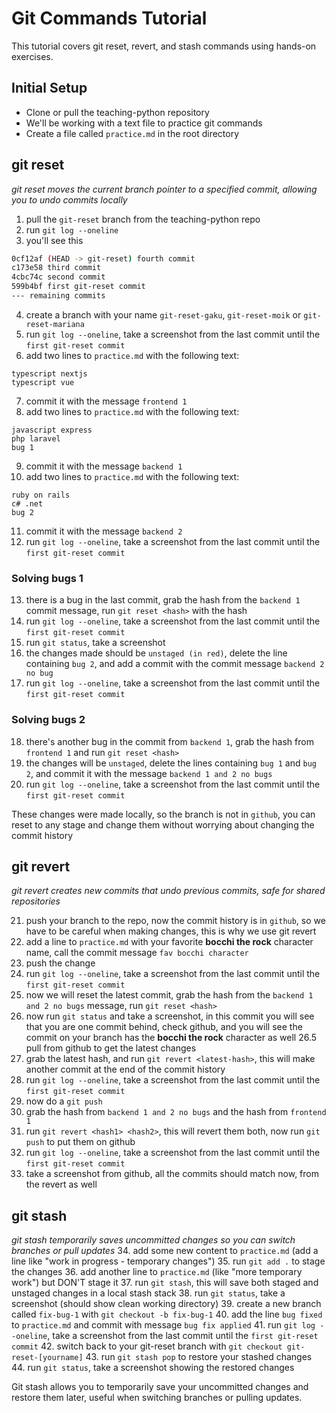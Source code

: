 # Git Commands Tutorial

This tutorial covers git reset, revert, and stash commands using hands-on exercises.

## Initial Setup
- Clone or pull the teaching-python repository
- We'll be working with a text file to practice git commands
- Create a file called `practice.md` in the root directory

## git reset
*git reset moves the current branch pointer to a specified commit, allowing you to undo commits locally*

1. pull the `git-reset` branch from the teaching-python repo
2. run `git log --oneline`
3. you'll see this
```bash
0cf12af (HEAD -> git-reset) fourth commit
c173e58 third commit
4cbc74c second commit
599b4bf first git-reset commit
--- remaining commits
```
4. create a branch with your name `git-reset-gaku`, `git-reset-moik` or `git-reset-mariana`
5. run `git log --oneline`, take a screenshot from the last commit until the `first git-reset commit`
6. add two lines to `practice.md` with the following text:
```
typescript nextjs
typescript vue
```
7. commit it with the message `frontend 1`
8. add two lines to `practice.md` with the following text:
```
javascript express
php laravel
bug 1
```
9. commit it with the message `backend 1`
10. add two lines to `practice.md` with the following text:
```
ruby on rails
c# .net
bug 2
```
11. commit it with the message `backend 2`
12. run `git log --oneline`, take a screenshot from the last commit until the `first git-reset commit`

### Solving bugs 1
13. there is a bug in the last commit, grab the hash from the `backend 1` commit message, run `git reset <hash>` with the hash
14. run `git log --oneline`, take a screenshot from the last commit until the `first git-reset commit`
15. run `git status`, take a screenshot
16. the changes made should be `unstaged (in red)`, delete the line containing `bug 2`, and add a commit with the commit message `backend 2 no bug`
17. run `git log --oneline`, take a screenshot from the last commit until the `first git-reset commit`

### Solving bugs 2
18. there's another bug in the commit from `backend 1`, grab the hash from `frontend 1` and run `git reset <hash>` 
19. the changes will be `unstaged`, delete the lines containing `bug 1` and `bug 2`, and commit it with the message `backend 1 and 2 no bugs`
20. run `git log --oneline`, take a screenshot from the last commit until the `first git-reset commit`

These changes were made locally, so the branch is not in `github`, you can reset to any stage and change them without worrying about changing the commit history 

## git revert
*git revert creates new commits that undo previous commits, safe for shared repositories*

21. push your branch to the repo, now the commit history is in `github`, so we have to be careful when making changes, this is why we use git revert
22. add a line to `practice.md` with your favorite **bocchi the rock** character name, call the commit message `fav bocchi character`
23. push the change 
24. run `git log --oneline`, take a screenshot from the last commit until the `first git-reset commit`
25. now we will reset the latest commit, grab the hash from the `backend 1 and 2 no bugs` message, run `git reset <hash>`
26. now run `git status` and take a screenshot, in this commit you will see that you are one commit behind, check github, and you will see the commit on your branch has the **bocchi the rock** character as well
26.5 pull from github to get the latest changes
27. grab the latest hash, and run `git revert <latest-hash>`, this will make another commit at the end of the commit history
28. run `git log --oneline`, take a screenshot from the last commit until the `first git-reset commit`
29. now do a `git push`
30. grab the hash from `backend 1 and 2 no bugs` and the hash from `frontend 1` 
31. run `git revert <hash1> <hash2>`, this will revert them both, now run `git push` to put them on github
32. run `git log --oneline`, take a screenshot from the last commit until the `first git-reset commit`
33. take a screenshot from github, all the commits should match now, from the revert as well


## git stash
*git stash temporarily saves uncommitted changes so you can switch branches or pull updates*
34. add some new content to `practice.md` (add a line like "work in progress - temporary changes")
35. run `git add .` to stage the changes
36. add another line to `practice.md` (like "more temporary work") but DON'T stage it
37. run `git stash`, this will save both staged and unstaged changes in a local stash stack
38. run `git status`, take a screenshot (should show clean working directory)
39. create a new branch called `fix-bug-1` with `git checkout -b fix-bug-1`
40. add the line `bug fixed` to `practice.md` and commit with message `bug fix applied`
41. run `git log --oneline`, take a screenshot from the last commit until the `first git-reset commit`
42. switch back to your git-reset branch with `git checkout git-reset-[yourname]`
43. run `git stash pop` to restore your stashed changes
44. run `git status`, take a screenshot showing the restored changes

Git stash allows you to temporarily save your uncommitted changes and restore them later, useful when switching branches or pulling updates.

